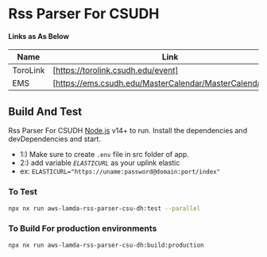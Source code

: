 # Rss Parser For CSUDH

#### Links as As Below

| Name | Link |
| ------ | ------ |
| ToroLink | [https://torolink.csudh.edu/event] |
| EMS | [https://ems.csudh.edu/MasterCalendar/MasterCalendar.aspx] |

## Build And Test
Rss Parser For CSUDH [Node.js](https://nodejs.org/) v14+ to run.
Install the dependencies and devDependencies and start.
- 1:) Make sure to create `.env` file in src folder of app.
- 2:) add variable *`ELASTICURL`* as your uplink elastic 
- ex: `ELASTICURL="https://uname:password@domain:port/index"`

### To Test
```sh
npx nx run aws-lamda-rss-parser-csu-dh:test --parallel
```

### To Build For production environments

```sh
npx nx run aws-lamda-rss-parser-csu-dh:build:production
```